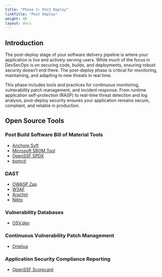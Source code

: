 ```yaml
---
title: "Phase 3: Post Deploy"
linkTitle: "Post Deploy"
weight: 40
layout: docs
---
```

## Introduction

The post-deploy stage of your software delivery pipeline is where your application is live and actively serving users. While much of the focus in DevSecOps is on securing code, builds, and deployments, ensuring robust security doesn’t end there. The post-deploy phase is critical for monitoring, maintaining, and adapting to new threats in real time.

This phase includes tools and practices for continuous monitoring, vulnerability patch management, and incident response. From runtime application self-protection (RASP) to real-time threat detection and log analysis, post-deploy security ensures your application remains secure, compliant, and reliable in production.

## Open Source Tools

### Post Build Software Bill of Material Tools
- [Anchore Syft](https://github.com/anchore/syft)
- [Microsoft SBOM Tool](https://github.com/microsoft/sbom-tool)
- [OpenSSF SPDX](https://github.com/opensbom-generator/spdx-sbom-generator)
- [bomctl](https://openssf.org/projects/bomctl/)

### DAST

- [OWASP Zap](https://github.com/OWASP/www-project-zap)
- [W3AF](https://github.com/andresriancho/w3af)
- [Arachni](https://github.com/Arachni/arachni)
- [Nikto](https://github.com/sullo/nikto)

### Vulnerability Databases
- [OSV.dev](https://osv.dev/)

### Continuous Vulnerability Patch Management
- [Ortelius](https://www.ortelius.io)

### Application Security Compliance Reporting
- [OpenSSF Scorecard](https://openssf.org/projects/scorecard/)

